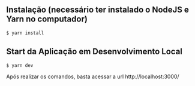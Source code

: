 ## Instalação (necessário ter instalado o NodeJS e Yarn no computador)

```bash
$ yarn install
```

## Start da Aplicação em Desenvolvimento Local

```bash
$ yarn dev
```

Após realizar os comandos, basta acessar a url http://localhost:3000/
